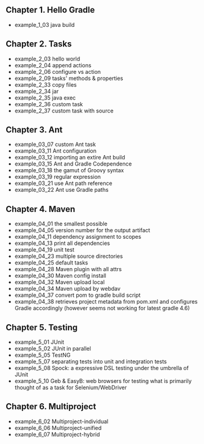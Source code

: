 
## Chapter 1. Hello Gradle
- example_1_03      java build

## Chapter 2. Tasks
- example_2_03      hello world
- example_2_04      append actions 
- example_2_06      configure vs action
- example_2_09      tasks' methods & properties
- example_2_33      copy files
- example_2_34      jar
- example_2_35      java exec
- example_2_36      custom task
- example_2_37      custom task with source

## Chapter 3. Ant
- example_03_07     custom Ant task
- example_03_11     Ant configuration
- example_03_12     importing an extire Ant build
- example_03_15     Ant and Gradle Codependence
- example_03_18     the gamut of Groovy syntax
- example_03_19     regular expression
- example_03_21     use Ant path reference
- example_03_22     Ant use Gradle paths

## Chapter 4. Maven
- example_04_01     the smallest possible 
- example_04_05     version number for the output artifact
- example_04_11     dependency assignment to scopes
- example_04_13     print all dependencies
- example_04_19     unit test
- example_04_23     multiple source directories
- example_04_25     default tasks
- example_04_28     Maven plugin with all attrs
- example_04_30     Maven config install
- example_04_32     Maven upload local
- example_04_34     Maven upload by webdav
- example_04_37     convert pom to gradle build script
- example_04_38     retrieves project metadata from pom.xml and configures Gradle accordingly (however seems not working for latest gradle 4.6)

## Chapter 5. Testing
- example_5_01      JUnit
- example_5_02      JUnit in parallel
- example_5_05      TestNG
- example_5_07      separating tests into unit and integration tests
- example_5_08      Spock: a expressive DSL testing under the umbrella of JUnit
- example_5_10      Geb & EasyB: web browsers for testing what is primarily thought of as a task for Selenium/WebDriver

## Chapter 6. Multiproject
- example_6_02      Multiproject-individual
- example_6_06      Multiproject-unified
- example_6_07      Multiproject-hybrid



